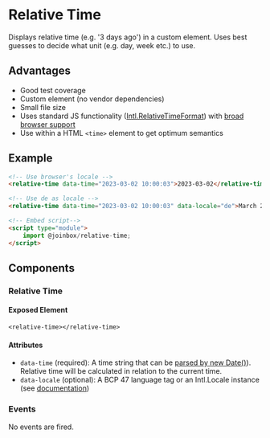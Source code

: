 # Relative Time

Displays relative time (e.g. '3 days ago') in a custom element. Uses best guesses to decide what
unit (e.g. day, week etc.) to use.

## Advantages
- Good test coverage
- Custom element (no vendor dependencies)
- Small file size
- Uses standard JS functionality ([Intl.RelativeTimeFormat](https://developer.mozilla.org/en-US/docs/Web/JavaScript/Reference/Global_Objects/Intl/RelativeTimeFormat)) with [broad browser support](https://caniuse.com/mdn-javascript_builtins_intl_relativetimeformat)
- Use within a HTML `<time>` element to get optimum semantics

## Example

```html
<!-- Use browser's locale -->
<relative-time data-time="2023-03-02 10:00:03">2023-03-02</relative-time>

<!-- Use de as locale -->
<relative-time data-time="2023-03-02 10:00:03" data-locale="de">March 2023</relative-time>

<!-- Embed script-->
<script type="module">
    import @joinbox/relative-time;
</script>
```

## Components

### Relative Time

#### Exposed Element
`<relative-time></relative-time>`

#### Attributes
- `data-time` (required): A time string that can be [parsed by new Date()](https://developer.mozilla.org/en-US/docs/Web/JavaScript/Reference/Global_Objects/Date#date_time_string_format)). Relative time will be calculated in 
relation to the current time.
- `data-locale` (optional): A BCP 47 language tag or an Intl.Locale instance (see [documentation](https://developer.mozilla.org/en-US/docs/Web/JavaScript/Reference/Global_Objects/Intl/RelativeTimeFormat/RelativeTimeFormat))

### Events
No events are fired.